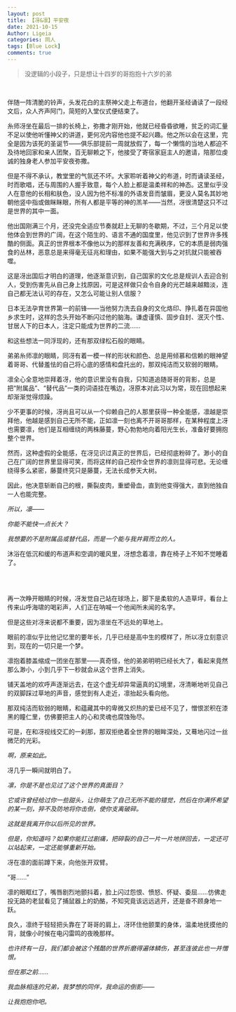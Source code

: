 ```yaml
---
layout: post
title: 【冴&凛】平安夜
date: 2021-10-15
Author: Ligeia
categories: 同人
tags: [Blue Lock]
comments: true
---
```


>没逻辑的小段子，只是想让十四岁的哥抱抱十六岁的弟

<br />

伴随一阵清脆的铃声，头发花白的主祭神父走上布道台，他翻开圣经诵读了一段经文后，众人齐声阿门，简短的入堂仪式便结束了。

糸师冴坐在最后一排的长椅上，弥撒才刚开始，他就已经昏昏欲睡，贫乏的词汇量不足以使他听懂神父的讲道，更何况内容他也提不起兴趣。他之所以会在这里，完全是因为该死的圣诞节——俱乐部提前一周就放假了，每一个懒惰的当地人都迫不及待地回家和亲人团聚，百无聊赖之下，他接受了寄宿家庭主人的邀请，陪那位虔诚的独身老人参加平安夜弥撒。

但是不得不承认，教堂里的气氛还不坏。大家聆听着神父的布道，时而诵读圣经，时而歌唱，还与周围的人握手致意，每个人脸上都是温柔祥和的神态。这里似乎没人在意他的长相和肤色，没人因为他不标准的外语发音而皱眉，更没人莫名其妙地朝他竖中指或做眯眯眼，所有人都是平等的神的羔羊——当然，冴很清楚这只不过是世界的其中一面。

他出国刚满三个月，还没完全适应节奏就赶上无聊的冬歇期，不过，三个月足以使他体会到世界的广阔，在这个陌生的、语言不通的国度里，他见识到了世界许多残酷的侧面。真正的世界根本不像他以为的那样友善和充满秩序，它的本质是弱肉强食的丛林，恶意总是来得毫无征兆和理由，如果不能强大到与之对抗就只能被吞噬。

这是冴出国后才明白的道理，他逐渐意识到，自己国家的文化总是规训人去迎合别人，受到伤害先从自己身上找原因，可是这样做只会令自身的光芒越来越黯淡，连自己都无法认可的存在，又怎么可能让别人信服？

日本无法孕育世界第一的前锋——当他努力洗去自身的文化烙印、挣扎着在异国他乡求生时，这样的念头开始不断闪过他的脑海。谦虚谨慎、固步自封、泯灭个性、甘居人下的日本人，注定只能成为世界的二流……

和这些想法一同浮现的，还有那双绿松石般的眼睛。

弟弟糸师凛的眼睛，同冴有着一模一样的形状和颜色、总是用倾慕和信赖的眼神望着哥哥、代替羞怯的自己将心底的感情和盘托出的，那双纯洁而又软弱的眼睛。

凛全心全意地崇拜着冴，他的意识里没有自我，只知道追随哥哥的背影，总是把“附属品”、“替代品”一类的词语挂在嘴边，冴原本对此习以为常，现在回想起来却渐渐觉得烦躁。

少不更事的时候，冴尚且可以从一个仰赖自己的人那里获得一种全能感，凛越是崇拜他，他越是感到自己无所不能，正如凛一刻也离不开哥哥那样，在某种程度上冴也需要凛，他们是互相缠绕的两株藤蔓，野心勃勃地向着阳光生长，准备好要拥抱整个世界。

然而，这种虚假的全能感，在冴见识过真正的世界后，已经彻底粉碎了。渺小的自己在广阔的世界里显得可笑，而将这样的自己视作全世界的凛则显得可悲。无论缠绕得多么紧密，藤蔓终究只是藤蔓，无法长成参天大树。

因此，他决意斩断自己的根，撕裂皮肉，重塑骨血，直到他变得强大，直到他独自一人也能完整。

*所以，凛——*

*你能不能快一点长大？*

*我想要的不是附属品或替代品，而是一个能与我并肩而立的人。*

沐浴在低沉和缓的布道声和空调的暖风里，冴想念着凛，靠在椅子上不知不觉睡着了。

 <br />
 <br />

再一次睁开眼睛的时候，冴发觉自己站在球场上，脚下是柔软的人造草坪，看台上传来山呼海啸的喝彩声，人们正在呐喊一个他闻所未闻的名字。

但是这些对冴来说都不重要，因为凛坐在不远处的草地上。

眼前的凛似乎比他记忆里的要年长，几乎已经是高中生的模样了，所以冴立刻意识到，现在的一切只是一个梦。

凛抱着膝盖缩成一团坐在那里——真奇怪，他的弟弟明明已经长大了，看起来竟然那么渺小，小到几乎下一秒就会从这个世界上消失。

铺天盖地的欢呼声逐渐远去，在这个虚无却异常逼真的幻境里，冴清晰地听见自己的双脚踩过草地的声音，感觉到有人走近，凛抬起头看向他。

那双纯洁而软弱的眼睛，和蕴藏其中的卑微又炽热的爱已经不见了，憎恨淤积在漆黑的瞳仁里，仿佛要把主人的心和灵魂也腐蚀殆尽。

可是，在和冴视线交汇的一刹那，那双拒绝着全世界的眼眸深处，又蓦地闪过一丝微茫的光彩。

*啊，原来如此。*

冴几乎一瞬间就明白了。

*凛，你是不是也见过了这个世界的真面目？*

*它或许曾经给过你一些甜头，让你萌生了自己无所不能的错觉，然后在你满怀希望的某一刻，猝不及防地将你击倒，使你支离破碎。*

*这就是我离开你以后所见的世界。*

*但是，你知道吗？如果你能扛过剧痛，把碎裂的自己一片一片地拼回去，一定还可以站起来，一定还能够重新开始。*

冴在凛的面前蹲下来，向他张开双臂。

“哥……”

凛的眼眶红了，嘴唇剧烈地颤抖着，脸上闪过怨恨、愤怒、怀疑、委屈……仿佛走投无路的老鼠看见了捕鼠器上的奶酪，不知究竟该远远逃开，还是奋不顾身地一跃。

良久，凛终于轻轻把头靠在了哥哥的肩上，冴环住他颤栗的身体，温柔地抚摸他的背，就像小时候在电闪雷鸣的夜晚那样。

*也许终有一日，我们都会被这个残酷的世界折磨得遍体鳞伤，甚至连彼此也一并憎恨。*

*但在那之前……*

*我血脉相连的兄弟，我梦想的同伴，我命运的倒影——*

*让我抱抱你吧。*
